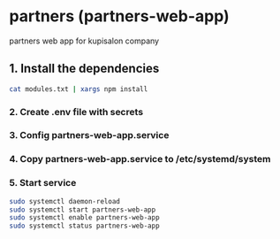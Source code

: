# partners (partners-web-app)

partners web app for kupisalon company

## 1. Install the dependencies
```bash
cat modules.txt | xargs npm install
```

### 2. Create .env file with secrets

### 3. Config partners-web-app.service

### 4. Copy partners-web-app.service to /etc/systemd/system

### 5. Start service
```bash
sudo systemctl daemon-reload
sudo systemctl start partners-web-app
sudo systemctl enable partners-web-app
sudo systemctl status partners-web-app
```
